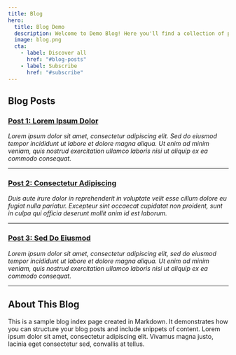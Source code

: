 ```yaml
---
title: Blog
hero:
  title: Blog Demo
  description: Welcome to Demo Blog! Here you'll find a collection of posts about various topics. Enjoy exploring and let the inspiration flow.
  image: blog.png
  cta:
    - label: Discover all
      href: "#blog-posts"
    - label: Subscribe
      href: "#subscribe"
---
```


## Blog Posts

### [Post 1: Lorem Ipsum Dolor](#)
*Lorem ipsum dolor sit amet, consectetur adipiscing elit. Sed do eiusmod tempor incididunt ut labore et dolore magna aliqua. Ut enim ad minim veniam, quis nostrud exercitation ullamco laboris nisi ut aliquip ex ea commodo consequat.*

---

### [Post 2: Consectetur Adipiscing](#)
*Duis aute irure dolor in reprehenderit in voluptate velit esse cillum dolore eu fugiat nulla pariatur. Excepteur sint occaecat cupidatat non proident, sunt in culpa qui officia deserunt mollit anim id est laborum.*

---

### [Post 3: Sed Do Eiusmod](#)
*Lorem ipsum dolor sit amet, consectetur adipiscing elit, sed do eiusmod tempor incididunt ut labore et dolore magna aliqua. Ut enim ad minim veniam, quis nostrud exercitation ullamco laboris nisi ut aliquip ex ea commodo consequat.*

---

## About This Blog

This is a sample blog index page created in Markdown. It demonstrates how you can structure your blog posts and include snippets of content. Lorem ipsum dolor sit amet, consectetur adipiscing elit. Vivamus magna justo, lacinia eget consectetur sed, convallis at tellus.
